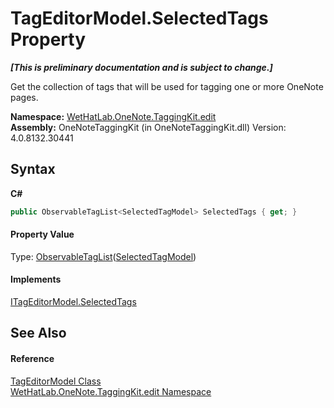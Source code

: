 # TagEditorModel.SelectedTags Property 
 _**\[This is preliminary documentation and is subject to change.\]**_

Get the collection of tags that will be used for tagging one or more OneNote pages.

**Namespace:**&nbsp;<a href="60ca3730-00cd-fce3-4009-523f3952fd9e.md">WetHatLab.OneNote.TaggingKit.edit</a><br />**Assembly:**&nbsp;OneNoteTaggingKit (in OneNoteTaggingKit.dll) Version: 4.0.8132.30441

## Syntax

**C#**<br />
``` C#
public ObservableTagList<SelectedTagModel> SelectedTags { get; }
```


#### Property Value
Type: <a href="059ed89c-302a-e9b3-5d21-aac50b75032b.md">ObservableTagList</a>(<a href="85c9b9b9-bb23-33cf-cd55-93e9d288ea45.md">SelectedTagModel</a>)

#### Implements
<a href="a7173967-7f8f-8b1a-e376-dbec472eeb81.md">ITagEditorModel.SelectedTags</a><br />

## See Also


#### Reference
<a href="d0783a73-0ba1-b750-13e8-e19b790c09dd.md">TagEditorModel Class</a><br /><a href="60ca3730-00cd-fce3-4009-523f3952fd9e.md">WetHatLab.OneNote.TaggingKit.edit Namespace</a><br />